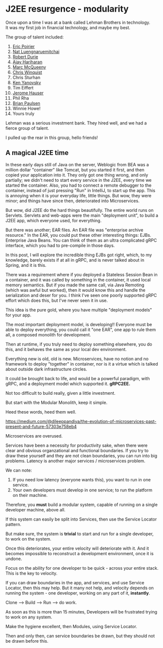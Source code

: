 # J2EE resurgence - modularity

Once upon a time I was at a bank called Lehman Brothers in technology.  
It was my first job in financial technology, and maybe my best.

The group of talent included:

1. [Eric Poirier](https://www.linkedin.com/in/epoirier/)
2. [Nat Luengnaruemitchai](https://www.linkedin.com/in/nat-luengnaruemitchai-43aa14/)
3. [Robert Durie](https://www.linkedin.com/in/robert-durie-7bb70733/)
4. [Ajay Hariharan](https://www.linkedin.com/in/ajay-hariharan-3399697/)
5. [Marc McQueeny](https://www.linkedin.com/in/markmcqueeney/)
6. [Chris Winquist](https://www.linkedin.com/in/chris-winquist-117b211/)
7. Chris Sturhan
8. [Ken Yanovsky](https://www.linkedin.com/in/ken-yanovsky-cfa/)
9. Tim Eiffert
10. [Jerome Hauser](https://www.linkedin.com/in/jeromehauser/)
11. Phil Rha
12. [Brian Paulsen](https://www.linkedin.com/in/brian-paulsen-6675b847/)
13. Winnie Howe!
13. Yours truly

Lehman was a serious investment bank.  They hired well, and
we had a fierce group of talent.  

I pulled up the rear in this group, hello friends!

## A magical J2EE time

In these early days still of Java on the server, Weblogic from BEA was
a million dollar "container" like Tomcat, but you started it first, and
then copied your application into it.  They only got one thing wrong,
and only partially; we didn't need to start every service in the J2EE, 
every time we started the container.  Also, you had to connect a 
remote debugger to the container, instead of just pressing "Run" 
in IntelliJ, to start up the app.  This is annoying when it is your
everyday life, little things.  But wow, they were minor; and things have
since then, deteriorated into Microservices.

But wow, did J2EE do the hard things beautifully.  The entire world runs on Servlets.
Servlets and web-apps were 
the main "deployment unit", to build a J2EE app, 
which everyone used, for everything.

But there was another;  EAR files.  An EAR file was "enterprise archive resource."
In the EAR, you could put these other interesting things:  EJBs. 
Enterprise Java Beans.  You can think of them as an ultra complicated gRPC
interface, which you had to pre-compile in those days.

In this post, I will explore the incredible thing EJBs got right,
 which, to my knowledge, barely exists if at all in gRPC, and 
is never talked about in Spring, and it is this.

There was a requirement where if you deployed a Stateless Session
Bean in a container, and it was called by something in the container,
it used local memory semantics.  But if you made the same call,
via Java Remoting (which was awful but worked), then it would know this
and handle the serialization and deser for you.  I think I've seen
one poorly supported gRPC effort which does this, but I've never seen it in use.

This idea is the pure gold, where you have multiple "deployment models" for your app.

The most important deployment model, is developing!!  Everyone must be able to deploy everything,
you could call it "one EAR", one app to rule them all, a composed monolith for development.

Then at runtime, if you truly need to deploy something elsewhere, you do this, 
and it behaves the same as your local dev environment.

Everything new is old, old is new.  Microservices, have no notion and
no framework to deploy "together" in container, nor is it a virtue which is
talked about outside dark infrastructure circles.

It could be brought back to life, and would be a powerful paradigm, with gRPC,
and a deployment model which supported it.  **gRPC2EE.**

Not too difficult to build really, given a little investment.

But start with the Modular Monolith, keep it simple.

Heed these words, heed them well.

https://medium.com/@dileeppandiya/the-evolution-of-microservices-past-present-and-future-57303e758eb4

Microservices are overused.  

Services have been a necessity for productivity sake,
when there were clear and obvious organzational and functional
boundaries.  If you try to draw these yourself and 
they are not clean boundaries, you can run into big problems.
Latency is another major services / microservices problem.

We can note:
1. If you need low latency (everyone wants this), you want to run in one service.
2. Your own developers must develop in one service; to run the platform on their machine.

Therefore, you **must** build a modular system, capable of 
running on a single developer machine, above all.

If this system can easily be split into Services, 
then use the Service Locator pattern.

But make sure, the system is **trivial** to start
and run for a single developer, to work on the system.

Once this deteriorates, your entire velocity will
deteriorate with it.  And it becomes impossible to
reconstruct a development environment, once it is undone.

Focus on the ability for one developer to be quick - 
across your entire stack.  This is the key to velocity.

If you can draw boundaries in the app, and services,
and use Service Locator, then this may help.  But it 
many not help, and velocity depends on running the system - 
one developer, working on any part of it, **instantly**.

Clone --> Build --> Run --> do work.

As soon as this is more than 15 minutes, Developers
will be frustrated trying to work on any system.

Make the hygiene excellent, then Modules, using Service Locator.

Then and only then, can service boundaries be drawn,
but they should not be drawn before this.

